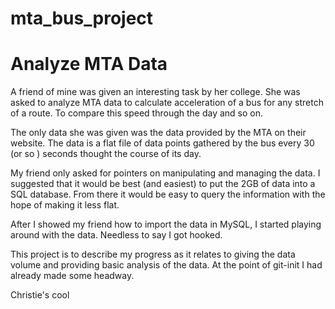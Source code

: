 # mta_bus_project
<h1>Analyze MTA Data</h1>

<p>A friend of mine was given an interesting task by her college. She was asked to analyze MTA data to calculate acceleration of a bus for any stretch of a route. To compare this speed through the day and so on.</p>

<p>The only data she was given was the data provided by the MTA on their website. The data is a flat file of data points gathered by the bus every 30 (or so ) seconds thought the course of its day.</p>

<p>My friend only asked for pointers on manipulating and managing the data. I suggested that it would be best (and easiest) to put the 2GB of data into a SQL database. From there it would be easy to query the information with the hope of making it less flat.</p>

<p>After I showed my friend how to import the data in MySQL, I started playing around with the data. Needless to say I got hooked.</p>

<p>This project is to describe my progress as it relates to giving the data volume and providing basic analysis of the data. At the point of git-init I had already made some headway.</p>

<p>Christie's cool</p>